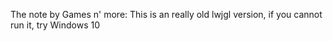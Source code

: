 The note by Games n' more:
This is an really old lwjgl version, if you cannot run it, try Windows 10
